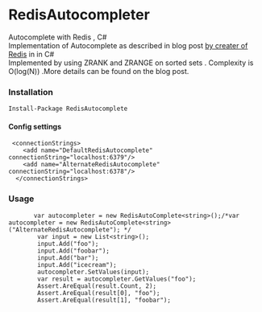 # RedisAutocompleter
Autocomplete with Redis , C#  
Implementation of Autocomplete as described in blog  post [by creater of Redis]  in  in C#  
Implemented by using ZRANK and ZRANGE on sorted sets . Complexity is O(log(N)) .More details can be found on the blog post.
### Installation

	Install-Package RedisAutocomplete  
	
#### Config settings	
     <connectionStrings>  
        <add name="DefaultRedisAutocomplete" connectionString="localhost:6379"/>  
        <add name="AlternateRedisAutocomplete" connectionString="localhost:6378"/>  
      </connectionStrings>
  
### Usage
	       var autocompleter = new RedisAutoComplete<string>();/*var autocompleter = new RedisAutoComplete<string>("AlternateRedisAutocomplete"); */
            var input = new List<string>();
            input.Add("foo");
            input.Add("foobar");
            input.Add("bar");
            input.Add("icecream");
            autocompleter.SetValues(input);
            var result = autocompleter.GetValues("foo");
            Assert.AreEqual(result.Count, 2);
            Assert.AreEqual(result[0], "foo");
            Assert.AreEqual(result[1], "foobar");
  
 
 [by creater of Redis]: <http://oldblog.antirez.com/post/autocomplete-with-redis.html>
